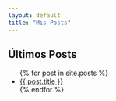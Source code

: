 ```yaml
---
layout: default
title: "Mis Posts"
---
```


<h2>Últimos Posts</h2>
<ul>
  {% for post in site.posts %}
    <li><a href="{{ post.url }}">{{ post.title }}</a></li>
  {% endfor %}
</ul>

